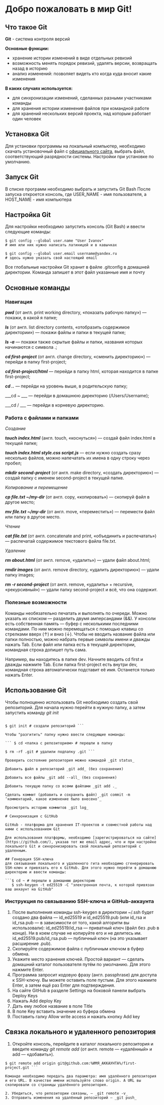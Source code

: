 # Добро пожаловать в мир Git!

## Что такое Git
**Git** - система контроля версий 

**Основные функции:**

- хранение истории изменений в виде отдельных ревизий
- возможность менять порядок ревизий, удалять версии, возвращать назад в историю
- анализ изменений: позволяет видеть кто когда куда вносит какие изменения

**В каких случаях используется:**

- для синхронизации изменений, сделанных разными участниками команды
- для хранения истории изменения файлов при командной работе
- для хранений нескольких версий проекта, над которым работает один человек

## Установка Git

Для установки программы на локальный компьютер, необходимо скачать установочный файл с [официального сайта](https://git-scm.com/download/win), выбрать файл, соответствующий разрядности системы. Настройки при установке по умолчанию. 

## Запуск Git

В списке программ необходимо выбрать и запустить Git Bash
После запуска откроется консоль, где USER_NAME - имя пользователя, а HOST_NAME - имя компьютера

## Настройка Git

Для настройки необходимо запустить консоль (Git Bash) и ввести следующие команды:
```
$ git config --global user.name "User Ivanov" 
# имя или ник нужно написать латиницей и в кавычках

$ git config --global user.email username@yandex.ru
# здесь нужно указать свой настоящий email
```
Все глобальные настройки Git хранит в файле .gitconfig в домашней директории. Команда запишет в этот файл указанные имя и почту

## Основные команды

### Навигация

___pwd___ (от англ. print working directory, «показать рабочую папку») — покажи, в какой я папке;

___ls___ (от англ. list directory contents, «отобразить содержимое директории») — покажи файлы и папки в текущей папке;

___ls -a___ — покажи также скрытые файлы и папки, названия которых начинаются с символа .;

___cd first-project___ (от англ. change directory, «сменить директорию») — перейди в папку first-project;

___cd first-project/html___ — перейди в папку html, которая находится в папке first-project;

___cd ..___ — перейди на уровень выше, в родительскую папку;

___cd ~ ___ — перейди в домашнюю директорию (/Users/Username);

___cd / ___ — перейди в корневую директорию.

### Работа с файлами и папками

_Создание_

___touch index.html___ (англ. touch, «коснуться») — создай файл index.html в текущей папке;

___touch index.html style.css script.js___ — если нужно создать сразу несколько файлов, можно напечатать их имена в одну строку через пробел;

___mkdir second-project___ (от англ. make directory, «создать директорию») — создай папку с именем second-project в текущей папке.

_Копирование и перемещение_

___cp file.txt ~/my-dir___ (от англ. copy, «копировать») — скопируй файл в другое место;

___mv file.txt ~/my-dir___ (от англ. move, «переместить») — перемести файл или папку в другое место.

_Чтение_

___cat file.txt___ (от англ. concatenate and print, «объединить и распечатать») — распечатай содержимое текстового файла file.txt.

_Удаление_

___rm about.html___ (от англ. remove, «удалить») — удали файл about.html;

___rmdir images___ (от англ. remove directory, «удалить директорию») — удали папку images;

___rm -r second-project___ (от англ. remove, «удалить» + recursive, «рекурсивный») — удали папку second-project и всё, что она содержит.


### Полезные возможности

Команды необязательно печатать и выполнять по очереди. Можно указать их списком — разделить двумя амперсандами (&&).
У консоли есть собственная память — буфер с несколькими последними командами. По ним можно перемещаться с помощью клавиш со стрелками вверх (↑) и вниз (↓).
Чтобы не вводить название файла или папки полностью, можно набрать первые символы имени и дважды нажать Tab. Если файл или папка есть в текущей директории, командная строка допишет путь сама.

Например, вы находитесь в папке dev. Начните вводить cd first и дважды нажмите Tab. Если папка first-project есть внутри dev, командная строка автоматически подставит её имя. Останется только нажать Enter.

## Использование Git

Чтобы полноценно использовать Git необходимо создать свой репозиторий.
Для начала нужно перейти в нужную папку, а затем запустить команду _git init_ 

``` $ cd ~/dev/first-project # перешли в нужную папку

$ git init # создали репозиторий ```

Чтобы "разгитить" папку нужно ввести следующие команды:

``` $ cd <папка с репозиторием> # перешли в папку

$ rm -rf .git # удалили подпапку .git ```

Проверить состояние репозитория можно командой _git status_

Добавить файл в репозиторий _git add_ (без сохранения)

Добавить все файлы _git add --all_ (без сохранения)

Добавить текущую папку со всеми файлами _git add ._

Сделать коммит (добавить и сохранить файл) _git commit -m ‘комментарий, какое изменение было внесено’_ 

Просмотреть историю коммитов _git log_

# Синхронизация с GitHub

GitHub - платформа для хранения IT-проектов и совместной работы над ними с использованием Git

Для использования платформы, необходимо [зарегистрироваться на сайте](https://github.com/), указав тот же email адрес, что и при настройке локального Git и синхронизировать свой локальный репозиторий с удаленным.

## Генерация SSH-ключа
для связывания локального и удаленного гита необходимо сгенерировать SSH-ключ и привязать его к GitHub. Для этого нужно перейти в домашнюю директорию и ввести команды:

```$ cd ~ # перешли в домашнюю директорию
   $ ssh-keygen -t ed25519 -C "электронная почта, к которой привязан ваш аккаунт на GitHub"
```

### Инструкция по связыванию SSH-ключа и GitHub-аккаунта

1. После выполнения команды ssh-keygen в директории ~/.ssh будет создано два файла — id_ed25519 и id_ed25519.pub (или id_rsa и id_rsa.pub — в зависимости от того, какой алгоритм вы использовали):
id_ed25519/id_rsa — приватный ключ (файл без .pub в конце). Ни в коем случае не копируйте его и не делитесь им.
id_ed25519.pub/id_rsa.pub — публичный ключ (на это указывает расширение .pub).
2. Скопируйте содержимое файла с публичным ключом в буфер обмена.
3. Укажите место хранения ключей. Простой вариант — сделать домашний каталог пользователя путём по умолчанию. Для этого нажмите Enter.
4. Программа запросит кодовую фразу (англ. passphrase) для доступа к SSH-ключу. Вы можете оставить поле пустым. Для этого нажмите Enter, а затем ещё раз Enter для подтверждения.
5. На сайте GitHub в разделе Settings на боковой панели выбрать Deploy Keys
6. Нажать Add deploy Key
7. Дать ему любое название в поле Title
8. В поле Key вставить значение из буфера обмена
9. Поставить галку Allow write access и нажать кнопку Add key

## Связка локального и удаленного репозитория

1. Откройте консоль, перейдите в каталог локального репозитория и введите команду _git remote add_ (от англ. remote — «удалённый» и add — «добавить»).

``` $ cd ~/dev/first-project
$ git remote add origin git@github.com:%ИМЯ_АККАУНТА%/first-project.git ``` 

Команде необходимо передать два параметра: имя удалённого репозитория и его URL. В качестве имени используйте слово origin. А URL вы скопировали со страницы удалённого репозитория.

2. Убедиться, что репозитории связаны, — _git remote -v_
3. Отправить изменения на удалённый репозиторий — _git push_